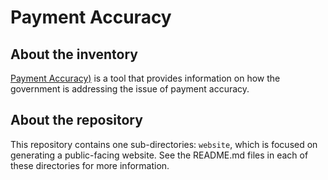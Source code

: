 # Payment Accuracy

## About the inventory
[Payment Accuracy)](https://paymentaccuracy.gov/) is a tool that provides information on how the government is addressing the issue of payment accuracy.

## About the repository
This repository contains one sub-directories: `website`, which is focused on generating a public-facing website. See the README.md files in each of these directories for more information.